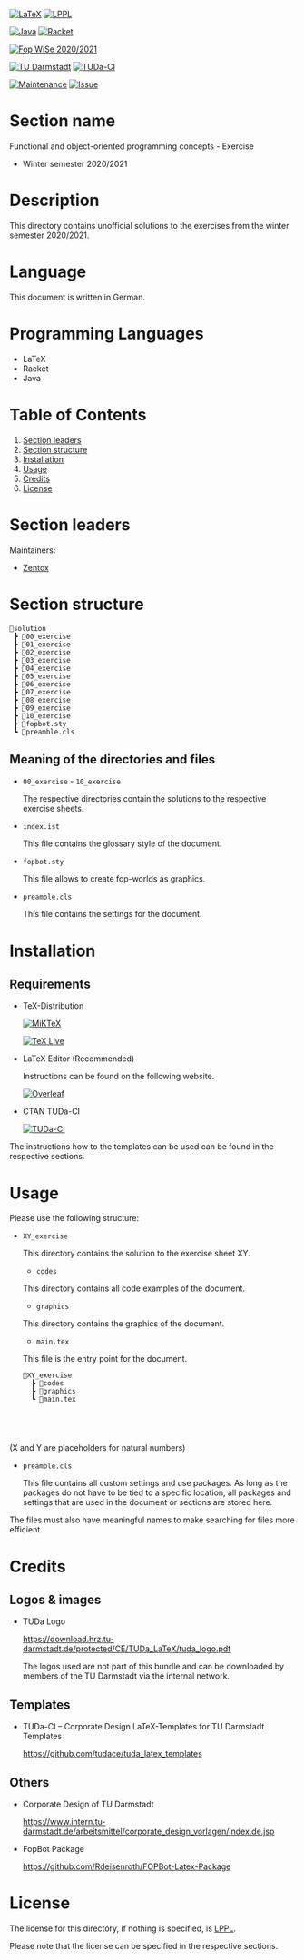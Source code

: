 [![LaTeX](https://img.shields.io/badge/Programming%20Language-LaTeX-blue)](https://www.latex-project.org/)
[![LPPL](https://img.shields.io/badge/License-LPPL%20Version%201.3c-orange)](https://www.latex-project.org/lppl/)

[![Java](https://img.shields.io/badge/Programming%20Language-Java-blue.svg)](https://www.oracle.com/java/)
[![Racket](https://img.shields.io/badge/Programming%20Language-Racket-blue.svg)](https://docs.racket-lang.org/htdp-langs/advanced.html)

[![Fop WiSe 2020/2021](https://img.shields.io/badge/Fop-WiSe%202020%2F2021-blue)](https://moodle.informatik.tu-darmstadt.de/course/view.php?id=945)

[![TU Darmstadt](https://img.shields.io/badge/TU-Darmstadt-blue.svg)](https://www.tu-darmstadt.de/index.en.jsp)
[![TUDa-CI](https://img.shields.io/badge/CTAN-TUDa--CI-blue.svg)](https://ctan.org/pkg/tuda-ci?lang=en)


[![Maintenance](https://img.shields.io/badge/Maintenance-Yes-brightgreen)](https://github.com/Zentox/university-public/)
[![Issue](https://img.shields.io/badge/Feedback-Open-1abc9c.svg)](https://github.com/Zentox/university-public/issues)


# Section name
Functional and object-oriented programming concepts - Exercise
- Winter semester 2020/2021

# Description
This directory contains unofficial solutions to the exercises from the winter semester 2020/2021.

# Language
This document is written in German.

# Programming Languages
- LaTeX
- Racket
- Java

# Table of Contents
1. [Section leaders](#Section-leaders)
1. [Section structure](#Section-structure)
1. [Installation](#Installation)
1. [Usage](#Usage)
1. [Credits](#Credits)
1. [License](#License)

# Section leaders
Maintainers:
- [Zentox](https://github.com/Zentox)

# Section structure
<pre><code>&#128194;solution
 ┣ &#128194;00_exercise
 ┣ &#128194;01_exercise
 ┣ &#128194;02_exercise
 ┣ &#128194;03_exercise
 ┣ &#128194;04_exercise
 ┣ &#128194;05_exercise
 ┣ &#128194;06_exercise
 ┣ &#128194;07_exercise
 ┣ &#128194;08_exercise
 ┣ &#128194;09_exercise
 ┣ &#128194;10_exercise
 ┣ &#128220;fopbot.sty
 ┗ &#128220;preamble.cls
</code></pre>

## Meaning of the directories and files
- `00_exercise` - `10_exercise`

    The respective directories contain the solutions to the respective exercise sheets.
- `index.ist`

    This file contains the glossary style of the document.
- `fopbot.sty`

    This file allows to create fop-worlds as graphics.
- `preamble.cls`

    This file contains the settings for the document.

# Installation
## Requirements
- TeX-Distribution

    [![MiKTeX](https://img.shields.io/badge/TeX--Distribution-MiKTeX-blue)](https://www.tug.org/texlive/)

    [![TeX Live](https://img.shields.io/badge/TeX--Distribution-TeX%20Live-blue)](https://miktex.org/)

- LaTeX Editor (Recommended)

    Instructions can be found on the following website.

    [![Overleaf](https://img.shields.io/badge/Overleaf-LaTeX-blue)](https://www.overleaf.com/learn/latex/Choosing_a_LaTeX_Compiler)
- CTAN TUDa-CI

    [![TUDa-CI](https://img.shields.io/badge/CTAN-TUDa--CI-blue.svg)](https://ctan.org/pkg/tuda-ci?lang=en)

The instructions how to the templates can be used can be found in the respective sections.

# Usage
Please use the following structure:
- `XY_exercise`

    This directory contains the solution to the exercise sheet XY.

    - `codes`

    This directory contains all code examples of the document.

    - `graphics`

    This directory contains the graphics of the document.

    - `main.tex`

    This file is the entry point for the document.

    <pre><code>&#128194;XY_exercise
    ┣ &#128194;codes
    ┣ &#128194;graphics
    ┗ &#128220;main.tex
</code></pre>
    (X and Y are placeholders for natural numbers)

- `preamble.cls`

    This file contains all custom settings and use packages. As long as the packages do not have to be tied to a specific location, all packages and settings that are used in the document or sections are stored here.

The files must also have meaningful names to make searching for files more efficient.

# Credits
## Logos & images
- TUDa Logo

    https://download.hrz.tu-darmstadt.de/protected/CE/TUDa_LaTeX/tuda_logo.pdf
    
    The logos used are not part of this bundle and can be downloaded by members of the TU Darmstadt via the internal network.

## Templates
- TUDa-CI – Corporate Design LaTeX-Templates for TU Darmstadt Templates

    https://github.com/tudace/tuda_latex_templates

## Others
- Corporate Design of TU Darmstadt

    https://www.intern.tu-darmstadt.de/arbeitsmittel/corporate_design_vorlagen/index.de.jsp

- FopBot Package

    https://github.com/Rdeisenroth/FOPBot-Latex-Package

# License
The license for this directory, if nothing is specified, is [LPPL](LICENSE.md).

Please note that the license can be specified in the respective sections.

